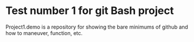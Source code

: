 # Test number 1 for git Bash project

 Project1.demo is a repository for showing the bare minimums of github and how to maneuver, function, etc.
